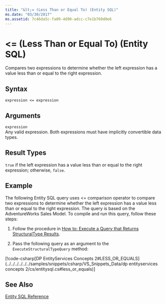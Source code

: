 ```yaml
---
title: "&lt;= (Less Than or Equal To) (Entity SQL)"
ms.date: "03/30/2017"
ms.assetid: 7c46da5c-fa09-4d90-adcc-c7e1b769d8e6
---
```

# &lt;= (Less Than or Equal To) (Entity SQL)
Compares two expressions to determine whether the left expression has a value less than or equal to the right expression.  
  
## Syntax  
  
```  
expression <= expression  
```  
  
## Arguments  
 `expression`  
 Any valid expression. Both expressions must have implicitly convertible data types.  
  
## Result Types  
 `true` if the left expression has a value less than or equal to the right expression; otherwise, `false`.  
  
## Example  
 The following Entity SQL query uses <= comparison operator to compare two expressions to determine whether the left expression has a value less than or equal to the right expression. The query is based on the AdventureWorks Sales Model. To compile and run this query, follow these steps:  
  
1. Follow the procedure in [How to: Execute a Query that Returns StructuralType Results](../../../../../../docs/framework/data/adonet/ef/how-to-execute-a-query-that-returns-structuraltype-results.md).  
  
2. Pass the following query as an argument to the `ExecuteStructuralTypeQuery` method:  
  
 [!code-csharp[DP EntityServices Concepts 2#LESS_OR_EQUALS](../../../../../../samples/snippets/csharp/VS_Snippets_Data/dp entityservices concepts 2/cs/entitysql.cs#less_or_equals)]  
  
## See Also  
 [Entity SQL Reference](../../../../../../docs/framework/data/adonet/ef/language-reference/entity-sql-reference.md)
